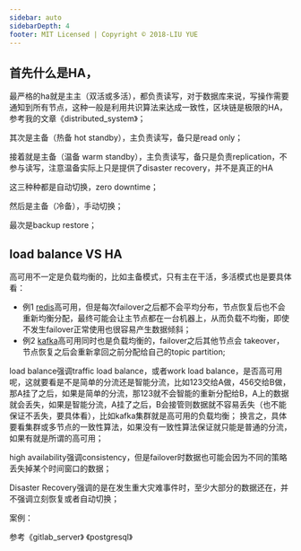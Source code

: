 ```yaml
---
sidebar: auto
sidebarDepth: 4
footer: MIT Licensed | Copyright © 2018-LIU YUE
---
```


## 首先什么是HA，

最严格的ha就是主主（双活或多活），都负责读写，对于数据库来说，写操作需要通知到所有节点，这种一般是利用共识算法来达成一致性，区块链是极限的HA，参考我的文章《distributed_system》；

其次是主备（热备 hot standby），主负责读写，备只是read only；

接着就是主备（温备 warm standby），主负责读写，备只是负责replication，不参与读写，注意温备实际上只是提供了disaster recovery，并不是真正的HA

这三种种都是自动切换，zero downtime；

然后是主备（冷备），手动切换；

最次是backup restore；



## load balance VS HA

高可用不一定是负载均衡的，比如主备模式，只有主在干活，多活模式也是要具体看：
+ 例1 [redis](/software/buildingblock/redis.md)高可用，但是每次failover之后都不会平均分布，节点恢复后也不会重新均衡分配，最终可能会让主节点都在一台机器上，从而负载不均衡，即使不发生failover正常使用也很容易产生数据倾斜；
+ 例2 [kafka](/software/buildingblock/kafka.md)高可用同时也是负载均衡的，failover之后其他节点会 takeover，节点恢复之后会重新拿回之前分配给自己的topic partition;
  
load balance强调traffic load balance，或者work load balance，是否高可用呢，这就要看是不是简单的分流还是智能分流，比如123交给A做，456交给B做，那A挂了之后，如果是简单的分流，那123就不会智能的重新分配给B，A上的数据就会丢失，如果是智能分流，A挂了之后，B会接管则数据就不容易丢失（也不能保证不丢失，要具体看），比如kafka集群就是高可用的负载均衡；
换言之，具体要看集群或多节点的一致性算法，如果没有一致性算法保证就只能是普通的分流，如果有就是所谓的高可用；

high availability强调consistency，但是failover时数据也可能会因为不同的策略丢失掉某个时间窗口的数据；

Disaster Recovery强调的是在发生重大灾难事件时，至少大部分的数据还在，并不强调立刻恢复或者自动切换；


案例：

参考《gitlab_server》 《postgresql》

<disqus/>